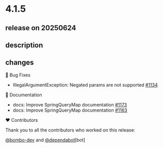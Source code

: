 # 4.1.5

## release on 20250624
## description
## changes
🐞 Bug Fixes

* IllegalArgumentException: Negated params are not supported <a href="https://github.com/spring-cloud/spring-cloud-openfeign/issues/1134" data-hovercard-type="issue" data-hovercard-url="/spring-cloud/spring-cloud-openfeign/issues/1134/hovercard">#1134</a>

📔 Documentation

* docs: Improve SpringQueryMap documentation <a href="https://github.com/spring-cloud/spring-cloud-openfeign/pull/1173" data-hovercard-type="pull_request" data-hovercard-url="/spring-cloud/spring-cloud-openfeign/pull/1173/hovercard">#1173</a>
* docs: Improve SpringQueryMap documentation <a href="https://github.com/spring-cloud/spring-cloud-openfeign/pull/1163" data-hovercard-type="pull_request" data-hovercard-url="/spring-cloud/spring-cloud-openfeign/pull/1163/hovercard">#1163</a>

❤️ Contributors

Thank you to all the contributors who worked on this release:

<a class="user-mention notranslate" data-hovercard-type="user" data-hovercard-url="/users/bombo-dev/hovercard" data-octo-click="hovercard-link-click" data-octo-dimensions="link_type:self" href="https://github.com/bombo-dev">@bombo-dev</a> and <a class="user-mention notranslate" data-hovercard-type="organization" data-hovercard-url="/orgs/dependabot/hovercard" data-octo-click="hovercard-link-click" data-octo-dimensions="link_type:self" href="https://github.com/dependabot">@dependabot</a>[bot]

